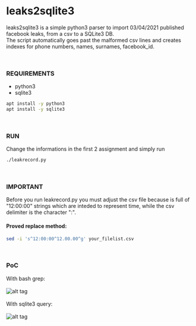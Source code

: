 # leaks2sqlite3

leaks2sqlite3 is a simple python3 parser to import 03/04/2021 published facebook leaks, from a csv to a SQLite3 DB.
<br>
The script automatically goes past the malformed csv lines and creates indexes for phone numbers, names, surnames, facebook_id.

<br>

### REQUIREMENTS
 - python3
 - sqlite3

```bash
apt install -y python3
apt install -y sqlite3
```

<br>

### RUN

Change the informations in the first 2 assignment and simply run
```bash
./leakrecord.py
```

<br>

### IMPORTANT

Before you run leakrecord.py you must adjust the csv file because is full of "12:00:00" strings
which are inteded to represent time, while the csv delimiter is the character ":".
<br>

#### Proved replace method:
```bash
sed -i 's^12:00:00^12.00.00^g' your_filelist.csv
```

<br>

### PoC
With bash grep:
<br>
<br>
![alt tag](https://i.ibb.co/GRBf3k6/before-grep.png)
<br>
<br>
With sqlite3 query:
<br>
<br>
![alt tag](https://i.ibb.co/XSp7ZLS/after-sqlite3.png)

